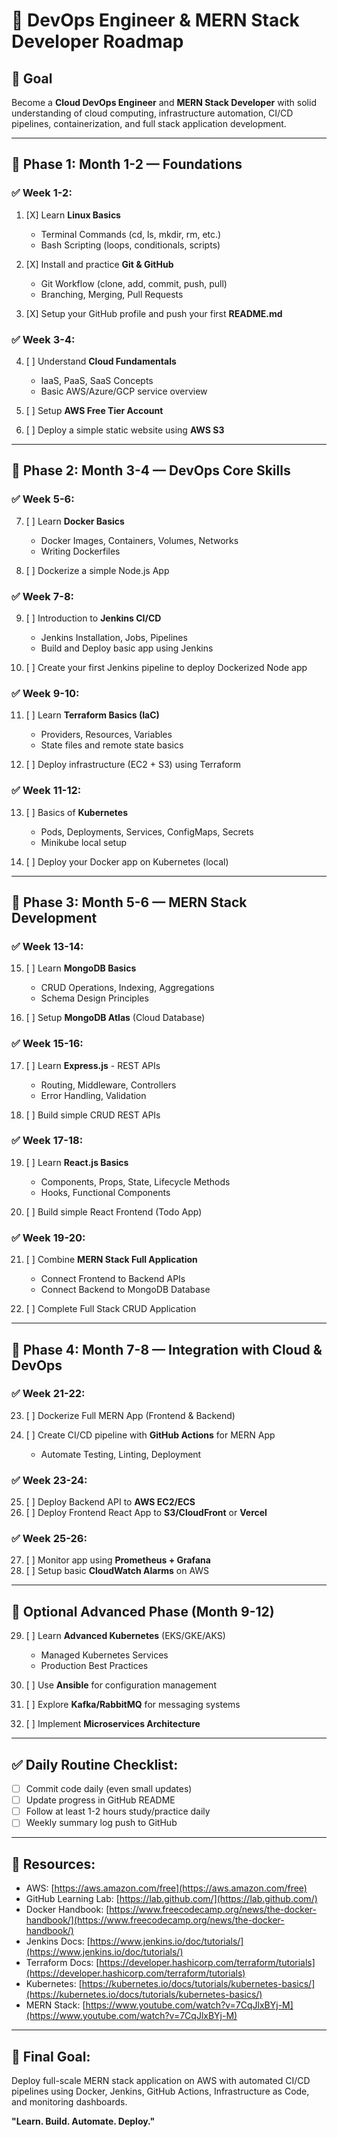 # 📘 DevOps Engineer & MERN Stack Developer Roadmap

## 🏁 Goal

Become a **Cloud DevOps Engineer** and **MERN Stack Developer** with solid understanding of cloud computing, infrastructure automation, CI/CD pipelines, containerization, and full stack application development.

---

## 📅 Phase 1: Month 1-2 — Foundations

### ✅ Week 1-2:

1. [X] Learn **Linux Basics**

   * Terminal Commands (cd, ls, mkdir, rm, etc.)
   * Bash Scripting (loops, conditionals, scripts)
2. [X] Install and practice **Git & GitHub**

   * Git Workflow (clone, add, commit, push, pull)
   * Branching, Merging, Pull Requests
3. [X] Setup your GitHub profile and push your first **README.md**

### ✅ Week 3-4:

4. [ ] Understand **Cloud Fundamentals**

   * IaaS, PaaS, SaaS Concepts
   * Basic AWS/Azure/GCP service overview
5. [ ] Setup **AWS Free Tier Account**
6. [ ] Deploy a simple static website using **AWS S3**

---

## 📅 Phase 2: Month 3-4 — DevOps Core Skills

### ✅ Week 5-6:

7. [ ] Learn **Docker Basics**

   * Docker Images, Containers, Volumes, Networks
   * Writing Dockerfiles
8. [ ] Dockerize a simple Node.js App

### ✅ Week 7-8:

9. [ ] Introduction to **Jenkins CI/CD**

   * Jenkins Installation, Jobs, Pipelines
   * Build and Deploy basic app using Jenkins
10. [ ] Create your first Jenkins pipeline to deploy Dockerized Node app

### ✅ Week 9-10:

11. [ ] Learn **Terraform Basics (IaC)**

    * Providers, Resources, Variables
    * State files and remote state basics
12. [ ] Deploy infrastructure (EC2 + S3) using Terraform

### ✅ Week 11-12:

13. [ ] Basics of **Kubernetes**

    * Pods, Deployments, Services, ConfigMaps, Secrets
    * Minikube local setup
14. [ ] Deploy your Docker app on Kubernetes (local)

---

## 📅 Phase 3: Month 5-6 — MERN Stack Development

### ✅ Week 13-14:

15. [ ] Learn **MongoDB Basics**

    * CRUD Operations, Indexing, Aggregations
    * Schema Design Principles
16. [ ] Setup **MongoDB Atlas** (Cloud Database)

### ✅ Week 15-16:

17. [ ] Learn **Express.js** - REST APIs

    * Routing, Middleware, Controllers
    * Error Handling, Validation
18. [ ] Build simple CRUD REST APIs

### ✅ Week 17-18:

19. [ ] Learn **React.js Basics**

    * Components, Props, State, Lifecycle Methods
    * Hooks, Functional Components
20. [ ] Build simple React Frontend (Todo App)

### ✅ Week 19-20:

21. [ ] Combine **MERN Stack Full Application**

    * Connect Frontend to Backend APIs
    * Connect Backend to MongoDB Database
22. [ ] Complete Full Stack CRUD Application

---

## 📅 Phase 4: Month 7-8 — Integration with Cloud & DevOps

### ✅ Week 21-22:

23. [ ] Dockerize Full MERN App (Frontend & Backend)
24. [ ] Create CI/CD pipeline with **GitHub Actions** for MERN App

    * Automate Testing, Linting, Deployment

### ✅ Week 23-24:

25. [ ] Deploy Backend API to **AWS EC2/ECS**
26. [ ] Deploy Frontend React App to **S3/CloudFront** or **Vercel**

### ✅ Week 25-26:

27. [ ] Monitor app using **Prometheus + Grafana**
28. [ ] Setup basic **CloudWatch Alarms** on AWS

---

## 📝 Optional Advanced Phase (Month 9-12)

29. [ ] Learn **Advanced Kubernetes** (EKS/GKE/AKS)

    * Managed Kubernetes Services
    * Production Best Practices
30. [ ] Use **Ansible** for configuration management
31. [ ] Explore **Kafka/RabbitMQ** for messaging systems
32. [ ] Implement **Microservices Architecture**

---

## ✅ Daily Routine Checklist:

* [ ] Commit code daily (even small updates)
* [ ] Update progress in GitHub README
* [ ] Follow at least 1-2 hours study/practice daily
* [ ] Weekly summary log push to GitHub

---

## 📎 Resources:

* AWS: [https://aws.amazon.com/free](https://aws.amazon.com/free)
* GitHub Learning Lab: [https://lab.github.com/](https://lab.github.com/)
* Docker Handbook: [https://www.freecodecamp.org/news/the-docker-handbook/](https://www.freecodecamp.org/news/the-docker-handbook/)
* Jenkins Docs: [https://www.jenkins.io/doc/tutorials/](https://www.jenkins.io/doc/tutorials/)
* Terraform Docs: [https://developer.hashicorp.com/terraform/tutorials](https://developer.hashicorp.com/terraform/tutorials)
* Kubernetes: [https://kubernetes.io/docs/tutorials/kubernetes-basics/](https://kubernetes.io/docs/tutorials/kubernetes-basics/)
* MERN Stack: [https://www.youtube.com/watch?v=7CqJlxBYj-M](https://www.youtube.com/watch?v=7CqJlxBYj-M)

---

## 🚀 Final Goal:

Deploy full-scale MERN stack application on AWS with automated CI/CD pipelines using Docker, Jenkins, GitHub Actions, Infrastructure as Code, and monitoring dashboards.

**"Learn. Build. Automate. Deploy."**
